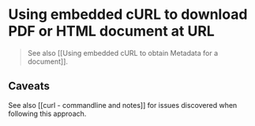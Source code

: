 # Using embedded cURL to download PDF or HTML document at URL

> See also [[Using embedded cURL to obtain Metadata for a document]].



## Caveats

See also [[curl - commandline and notes]] for issues discovered when following this approach.
